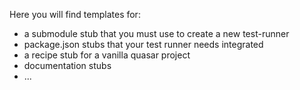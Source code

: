 Here you will find templates for:

- a submodule stub that you must use to create a new test-runner
 - package.json stubs that your test runner needs integrated
 - a recipe stub for a vanilla quasar project
- documentation stubs
- ...

